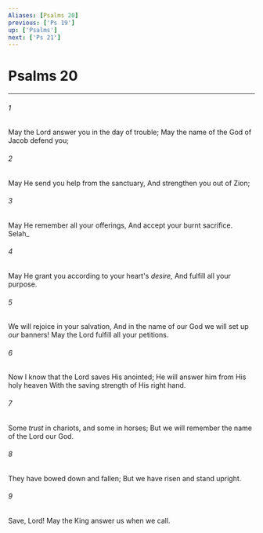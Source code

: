 ```yaml
---
Aliases: [Psalms 20]
previous: ['Ps 19']
up: ['Psalms']
next: ['Ps 21']
---
```

# Psalms 20

***


###### 1 
May the Lord answer you in the day of trouble; May the name of the God of Jacob defend you; 

###### 2 
May He send you help from the sanctuary, And strengthen you out of Zion; 

###### 3 
May He remember all your offerings, And accept your burnt sacrifice. Selah_ 

###### 4 
May He grant you according to your heart's _desire,_ And fulfill all your purpose. 

###### 5 
We will rejoice in your salvation, And in the name of our God we will set up _our_ banners! May the Lord fulfill all your petitions. 

###### 6 
Now I know that the Lord saves His anointed; He will answer him from His holy heaven With the saving strength of His right hand. 

###### 7 
Some _trust_ in chariots, and some in horses; But we will remember the name of the Lord our God. 

###### 8 
They have bowed down and fallen; But we have risen and stand upright. 

###### 9 
Save, Lord! May the King answer us when we call.
